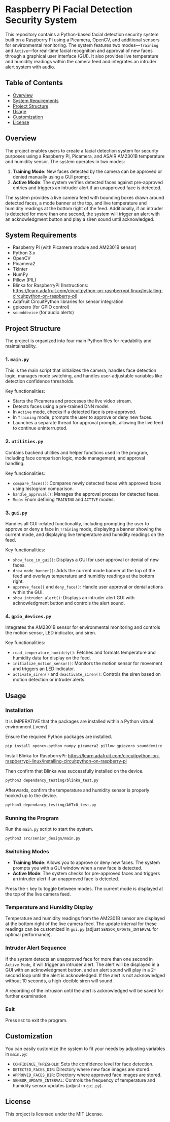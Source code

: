 # Raspberry Pi Facial Detection Security System

This repository contains a Python-based facial detection security system built on a Raspberry Pi using a Picamera, OpenCV, and additional sensors for environmental monitoring. The system features two modes—`Training` and `Active`—for real-time facial recognition and approval of new faces through a graphical user interface (GUI). It also provides live temperature and humidity readings within the camera feed and integrates an intruder alert system with audio.

## Table of Contents
- [Overview](#overview)
- [System Requirements](#system-requirements)
- [Project Structure](#project-structure)
- [Usage](#usage)
- [Customization](#customization)
- [License](#license)

## Overview

The project enables users to create a facial detection system for security purposes using a Raspberry Pi, Picamera, and ASAIR AM2301B temperature and humidity sensor. The system operates in two modes:

1. **Training Mode**: New faces detected by the camera can be approved or denied manually using a GUI prompt.
2. **Active Mode**: The system verifies detected faces against pre-approved entries and triggers an intruder alert if an unapproved face is detected.

The system provides a live camera feed with bounding boxes drawn around detected faces, a mode banner at the top, and live temperature and humidity readings at the bottom right of the feed. Additionally, if an intruder is detected for more than one second, the system will trigger an alert with an acknowledgment button and play a siren sound until acknowledged.

## System Requirements
- Raspberry Pi (with Picamera module and AM2301B sensor)
- Python 3.x
- OpenCV
- Picamera2
- Tkinter
- NumPy
- Pillow (PIL)
- Blinka for RaspberryPi (Instructions: https://learn.adafruit.com/circuitpython-on-raspberrypi-linux/installing-circuitpython-on-raspberry-pi)
- Adafruit CircuitPython libraries for sensor integration
- gpiozero (for GPIO control)
- `sounddevice` (for audio alerts)

## Project Structure

The project is organized into four main Python files for readability and maintainability.

### 1. `main.py`
This is the main script that initializes the camera, handles face detection logic, manages mode switching, and handles user-adjustable variables like detection confidence thresholds. 

Key functionalities:
- Starts the Picamera and processes the live video stream.
- Detects faces using a pre-trained DNN model.
- In `Active` mode, checks if a detected face is pre-approved.
- In `Training` mode, prompts the user to approve or deny new faces.
- Launches a separate thread for approval prompts, allowing the live feed to continue uninterrupted.

### 2. `utilities.py`
Contains backend utilities and helper functions used in the program, including face comparison logic, mode management, and approval handling.

Key functionalities:
- `compare_faces()`: Compares newly detected faces with approved faces using histogram comparison.
- `handle_approval()`: Manages the approval process for detected faces.
- `Mode`: Enum defining `TRAINING` and `ACTIVE` modes.

### 3. `gui.py`
Handles all GUI-related functionality, including prompting the user to approve or deny a face in `Training` mode, displaying a banner showing the current mode, and displaying live temperature and humidity readings on the feed.

Key functionalities:
- `show_face_in_gui()`: Displays a GUI for user approval or denial of new faces.
- `draw_mode_banner()`: Adds the current mode banner at the top of the feed and overlays temperature and humidity readings at the bottom right.
- `approve_face()` and `deny_face()`: Handle user approval or denial actions within the GUI.
- `show_intruder_alert()`: Displays an intruder alert GUI with acknowledgment button and controls the alert sound.

### 4. `gpio_devices.py`
Integrates the AM2301B sensor for environmental monitoring and controls the motion sensor, LED indicator, and siren.

Key functionalities:
- `read_temperature_humidity()`: Fetches and formats temperature and humidity data for display on the feed.
- `initialize_motion_sensor()`: Monitors the motion sensor for movement and triggers an LED indicator.
- `activate_siren()` and `deactivate_siren()`: Controls the siren based on motion detection or intruder alerts.

## Usage

### Installation

It is IMPERATIVE that the packages are installed within a Python virtual environment (.venv)

Ensure the required Python packages are installed.

```bash
pip install opencv-python numpy picamera2 pillow gpiozero sounddevice
```

Install Blinka for RaspberryPi: https://learn.adafruit.com/circuitpython-on-raspberrypi-linux/installing-circuitpython-on-raspberry-pi

Then confirm that Blinka was successfully installed on the device.

```bash
python3 dependancy_testing/blinka_test.py
```

Afterwards, confirm the temperature and humidity sensor is properly hooked up to the device.

```bash
python3 dependancy_testing/AHTx0_test.py
```

### Running the Program

Run the `main.py` script to start the system.
```bash
python3 src/senior_design/main.py
```

### Switching Modes

- **Training Mode**: Allows you to approve or deny new faces. The system prompts you with a GUI window when a new face is detected.
- **Active Mode**: The system checks for pre-approved faces and triggers an intruder alert if an unapproved face is detected.

Press the `t` key to toggle between modes. The current mode is displayed at the top of the live camera feed.

### Temperature and Humidity Display

Temperature and humidity readings from the AM2301B sensor are displayed at the bottom right of the live camera feed. The update interval for these readings can be customized in `gui.py` (adjust `SENSOR_UPDATE_INTERVAL` for optimal performance).

### Intruder Alert Sequence

If the system detects an unapproved face for more than one second in `Active Mode`, it will trigger an intruder alert. The alert will be displayed in a GUI with an acknowledgment button, and an alert sound will play in a 2-second loop until the alert is acknowledged. If the alert is not acknowledged without 10 seconds, a high-decible siren will sound.

A recording of the intrusion until the alert is acknowledged will be saved for further examination.

### Exit

Press `ESC` to exit the program.

## Customization

You can easily customize the system to fit your needs by adjusting variables in `main.py`:

- `CONFIDENCE_THRESHOLD`: Sets the confidence level for face detection.
- `DETECTED_FACES_DIR`: Directory where new face images are stored.
- `APPROVED_FACES_DIR`: Directory where approved face images are stored.
- `SENSOR_UPDATE_INTERVAL`: Controls the frequency of temperature and humidity sensor updates (adjust in `gui.py`).

## License

This project is licensed under the MIT License.
